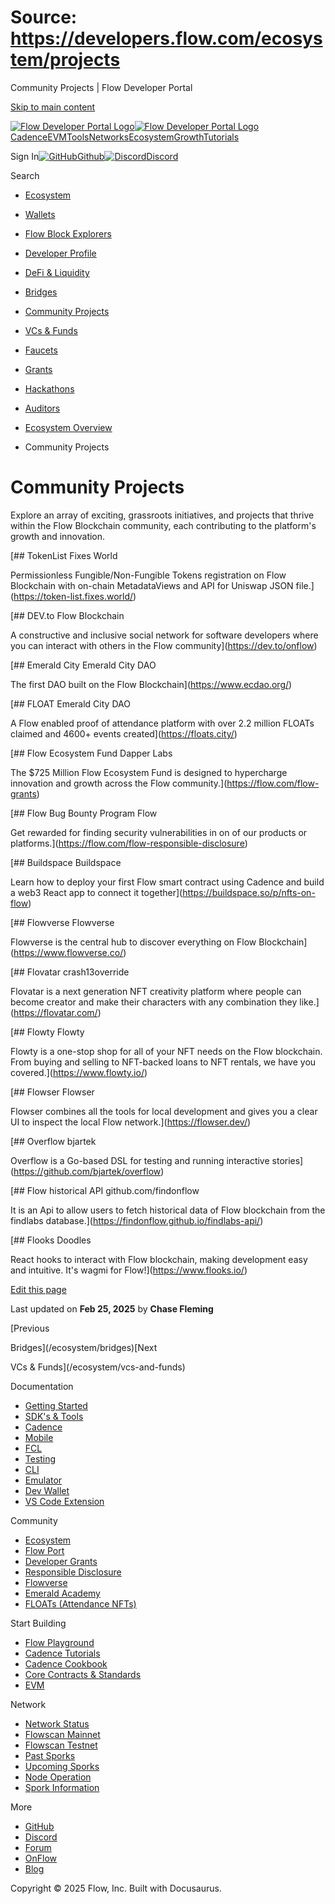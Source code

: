 # Source: https://developers.flow.com/ecosystem/projects

Community Projects | Flow Developer Portal



[Skip to main content](#__docusaurus_skipToContent_fallback)

[![Flow Developer Portal Logo](/img/flow-docs-logo-dark.png)![Flow Developer Portal Logo](/img/flow-docs-logo-light.png)](/)[Cadence](/build/flow)[EVM](/evm/about)[Tools](/tools/flow-cli)[Networks](/networks/flow-networks)[Ecosystem](/ecosystem)[Growth](/growth)[Tutorials](/tutorials)

Sign In[![GitHub]()Github](https://github.com/onflow)[![Discord]()Discord](https://discord.gg/flow)

Search

* [Ecosystem](/ecosystem)
* [Wallets](/ecosystem/wallets)
* [Flow Block Explorers](/ecosystem/block-explorers)
* [Developer Profile](/ecosystem/developer-profile)
* [DeFi & Liquidity](/ecosystem/defi-liquidity)
* [Bridges](/ecosystem/bridges)
* [Community Projects](/ecosystem/projects)
* [VCs & Funds](/ecosystem/vcs-and-funds)
* [Faucets](/ecosystem/faucets)
* [Grants](/ecosystem/grants)
* [Hackathons](/ecosystem/hackathons)
* [Auditors](/ecosystem/auditors)
* [Ecosystem Overview](/ecosystem/overview)

* Community Projects

# Community Projects

Explore an array of exciting, grassroots initiatives, and projects that thrive within the Flow Blockchain community, each contributing to the platform's growth and innovation.

[## TokenList Fixes World

Permissionless Fungible/Non-Fungible Tokens registration on Flow Blockchain with on-chain MetadataViews and API for Uniswap JSON file.](https://token-list.fixes.world/)

[## DEV.to Flow Blockchain

A constructive and inclusive social network for software developers where you can interact with others in the Flow community](https://dev.to/onflow)

[## Emerald City Emerald City DAO

The first DAO built on the Flow Blockchain](https://www.ecdao.org/)

[## FLOAT Emerald City DAO

A Flow enabled proof of attendance platform with over 2.2 million FLOATs claimed and 4600+ events created](https://floats.city/)

[## Flow Ecosystem Fund Dapper Labs

The $725 Million Flow Ecosystem Fund is designed to hypercharge innovation and growth across the Flow community.](https://flow.com/flow-grants)

[## Flow Bug Bounty Program Flow

Get rewarded for finding security vulnerabilities in on of our products or platforms.](https://flow.com/flow-responsible-disclosure)

[## Buildspace Buildspace

Learn how to deploy your first Flow smart contract using Cadence and build a web3 React app to connect it together](https://buildspace.so/p/nfts-on-flow)

[## Flowverse Flowverse

Flowverse is the central hub to discover everything on Flow Blockchain](https://www.flowverse.co/)

[## Flovatar crash13override

Flovatar is a next generation NFT creativity platform where people can become creator and make their characters with any combination they like.](https://flovatar.com/)

[## Flowty Flowty

Flowty is a one-stop shop for all of your NFT needs on the Flow blockchain. From buying and selling to NFT-backed loans to NFT rentals, we have you covered.](https://www.flowty.io/)

[## Flowser Flowser

Flowser combines all the tools for local development and gives you a clear UI to inspect the local Flow network.](https://flowser.dev/)

[## Overflow bjartek

Overflow is a Go-based DSL for testing and running interactive stories](https://github.com/bjartek/overflow)

[## Flow historical API github.com/findonflow

It is an Api to allow users to fetch historical data of Flow blockchain from the findlabs database.](https://findonflow.github.io/findlabs-api/)

[## Flooks Doodles

React hooks to interact with Flow blockchain, making development easy and intuitive. It's wagmi for Flow!](https://www.flooks.io/)

[Edit this page](https://github.com/onflow/docs/tree/main/docs/ecosystem/projects.mdx)

Last updated on **Feb 25, 2025** by **Chase Fleming**

[Previous

Bridges](/ecosystem/bridges)[Next

VCs & Funds](/ecosystem/vcs-and-funds)

Documentation

* [Getting Started](/build/getting-started/contract-interaction)
* [SDK's & Tools](/tools)
* [Cadence](https://cadence-lang.org/docs/)
* [Mobile](/build/guides/mobile/overview)
* [FCL](/tools/clients/fcl-js)
* [Testing](/build/smart-contracts/testing)
* [CLI](/tools/flow-cli)
* [Emulator](/tools/emulator)
* [Dev Wallet](https://github.com/onflow/fcl-dev-wallet)
* [VS Code Extension](/tools/vscode-extension)

Community

* [Ecosystem](/ecosystem)
* [Flow Port](https://port.onflow.org/)
* [Developer Grants](https://github.com/onflow/developer-grants)
* [Responsible Disclosure](https://flow.com/flow-responsible-disclosure)
* [Flowverse](https://www.flowverse.co/)
* [Emerald Academy](https://academy.ecdao.org/)
* [FLOATs (Attendance NFTs)](https://floats.city/)

Start Building

* [Flow Playground](https://play.flow.com/)
* [Cadence Tutorials](https://cadence-lang.org/docs/tutorial/first-steps)
* [Cadence Cookbook](https://open-cadence.onflow.org)
* [Core Contracts & Standards](/build/core-contracts)
* [EVM](/evm/about)

Network

* [Network Status](https://status.onflow.org/)
* [Flowscan Mainnet](https://flowdscan.io/)
* [Flowscan Testnet](https://testnet.flowscan.io/)
* [Past Sporks](/networks/node-ops/node-operation/past-sporks)
* [Upcoming Sporks](/networks/node-ops/node-operation/upcoming-sporks)
* [Node Operation](/networks/node-ops)
* [Spork Information](/networks/node-ops/node-operation/spork)

More

* [GitHub](https://github.com/onflow)
* [Discord](https://discord.gg/flow)
* [Forum](https://forum.onflow.org/)
* [OnFlow](https://onflow.org/)
* [Blog](https://flow.com/blog)

Copyright © 2025 Flow, Inc. Built with Docusaurus.